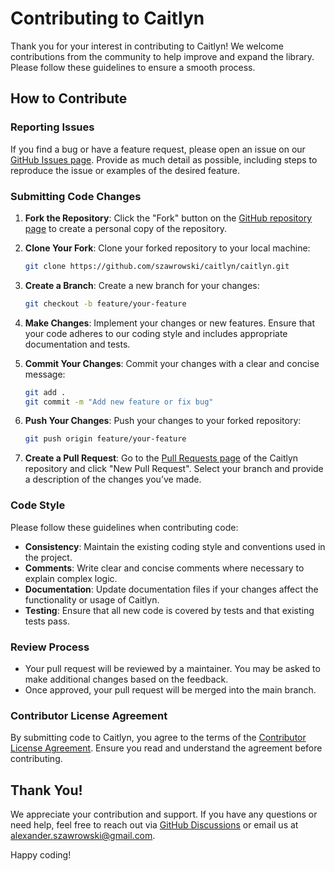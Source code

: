 # Contributing to Caitlyn

Thank you for your interest in contributing to Caitlyn!
We welcome contributions from the community to help improve and expand the
library. Please follow these guidelines to ensure a smooth process.

## How to Contribute

### Reporting Issues

If you find a bug or have a feature request, please open an issue on our
[GitHub Issues page](https://github.com/szawrowski/caitlyn/issues).
Provide as much detail as possible,
including steps to reproduce the issue or examples of the desired feature.

### Submitting Code Changes

1. **Fork the Repository**: Click the "Fork" button on the
   [GitHub repository page](https://github.com/szawrowski/caitlyn) to create a
   personal copy of the repository.

2. **Clone Your Fork**: Clone your forked repository to your local machine:

   ```sh
   git clone https://github.com/szawrowski/caitlyn/caitlyn.git
   ```

3. **Create a Branch**: Create a new branch for your changes:

   ```sh
   git checkout -b feature/your-feature
   ```

4. **Make Changes**: Implement your changes or new features.
   Ensure that your code adheres to our coding style and includes appropriate
   documentation and tests.

5. **Commit Your Changes**: Commit your changes with a clear and concise
   message:

   ```sh
   git add .
   git commit -m "Add new feature or fix bug"
   ```

6. **Push Your Changes**: Push your changes to your forked repository:

   ```sh
   git push origin feature/your-feature
   ```

7. **Create a Pull Request**: Go to the
   [Pull Requests page](https://github.com/szawrowski/caitlyn/pulls) of the
   Caitlyn repository and click "New Pull Request".
   Select your branch and provide a description of the changes you’ve made.

### Code Style

Please follow these guidelines when contributing code:

- **Consistency**: Maintain the existing coding style and conventions used in
  the project.
- **Comments**: Write clear and concise comments where necessary to explain
  complex logic.
- **Documentation**: Update documentation files if your changes affect the
  functionality or usage of Caitlyn.
- **Testing**: Ensure that all new code is covered by tests and that existing
  tests pass.

### Review Process

- Your pull request will be reviewed by a maintainer. You may be asked to make
  additional changes based on the feedback.
- Once approved, your pull request will be merged into the main branch.

### Contributor License Agreement

By submitting code to Caitlyn, you agree to the terms of the
[Contributor License Agreement](contributor-license-agreement.md).
Ensure you read and understand the agreement before contributing.

## Thank You!

We appreciate your contribution and support.
If you have any questions or need help, feel free to reach out via
[GitHub Discussions](https://github.com/szawrowski/caitlyn/discussions) or email
us at [alexander.szawrowski@gmail.com](mailto:alexander.szawrowski@gmail.com).

Happy coding!
